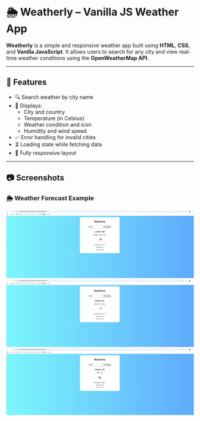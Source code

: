 # 🌦️ Weatherly – Vanilla JS Weather App

**Weatherly** is a simple and responsive weather app built using **HTML**, **CSS**, and **Vanilla JavaScript**. It allows users to search for any city and view real-time weather conditions using the **OpenWeatherMap API**.

---

## 🚀 Features

- 🔍 Search weather by city name
- 📍 Displays:
  - City and country
  - Temperature (in Celsius)
  - Weather condition and icon
  - Humidity and wind speed
- ✅ Error handling for invalid cities
- ⏳ Loading state while fetching data
- 📱 Fully responsive layout

---
## 📷 Screenshots

### 🌦️ Weather Forecast Example
![Weatherly Screenshot](screenshots/Screenshots.png)
![Weatherly Screenshot 2](screenshots/Screenshots2.png)
![Weatherly Screenshot 3](screenshots/Screenshots3.png)